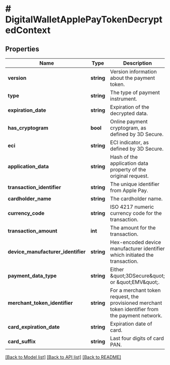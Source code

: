 # # DigitalWalletApplePayTokenDecryptedContext

## Properties

Name | Type | Description | Notes
------------ | ------------- | ------------- | -------------
**version** | **string** | Version information about the payment token. | [optional]
**type** | **string** | The type of payment instrument. | [optional]
**expiration_date** | **string** | Expiration of the decrypted data. | [optional]
**has_cryptogram** | **bool** | Online payment cryptogram, as defined by 3D Secure. | [optional]
**eci** | **string** | ECI indicator, as defined by 3D Secure. | [optional]
**application_data** | **string** | Hash of the application data property of the original request. | [optional]
**transaction_identifier** | **string** | The unique identifier from Apple Pay. | [optional]
**cardholder_name** | **string** | The cardholder name. | [optional]
**currency_code** | **string** | ISO 4217 numeric currency code for the transaction. | [optional]
**transaction_amount** | **int** | The amount for the transaction. | [optional]
**device_manufacturer_identifier** | **string** | Hex-encoded device manufacturer identifier which initiated the transaction. | [optional]
**payment_data_type** | **string** | Either \&quot;3DSecure\&quot; or \&quot;EMV\&quot;. | [optional]
**merchant_token_identifier** | **string** | For a merchant token request, the provisioned merchant token identifier from the payment network. | [optional]
**card_expiration_date** | **string** | Expiration date of card. | [optional]
**card_suffix** | **string** | Last four digits of card PAN. | [optional]

[[Back to Model list]](../../README.md#models) [[Back to API list]](../../README.md#endpoints) [[Back to README]](../../README.md)
